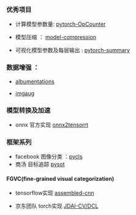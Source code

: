 ### 优秀项目

- 计算模型参数量:  [pytorch-OpCounter](https://github.com/Lyken17/pytorch-OpCounter) 

- 模型压缩 ： [model-compression](https://github.com/666DZY666/model-compression)

- 可视化模型参数及每层输出 : [pytorch-summary](https://github.com/sksq96/pytorch-summary)

### 数据增强 ：

- [albumentations](https://github.com/albumentations-team/albumentations)

- [imgaug](https://github.com/aleju/imgaug)


### 模型转换及加速

- onnx 官方实现 [onnx2tensorrt](https://github.com/onnx/onnx-tensorrt)


### 框架系列

- facebook 图像分类 ：[pycls](https://github.com/facebookresearch/pycls)
- 商汤 目标追踪 [pysot](https://github.com/STVIR/pysot)

#### FGVC(fine-grained visual categorization)

- tensorflow实现 [assembled-cnn](https://github.com/clovaai/assembled-cnn)

- 京东团队 torch实现 [JDAI-CV/DCL](https://github.com/JDAI-CV/DCL)





